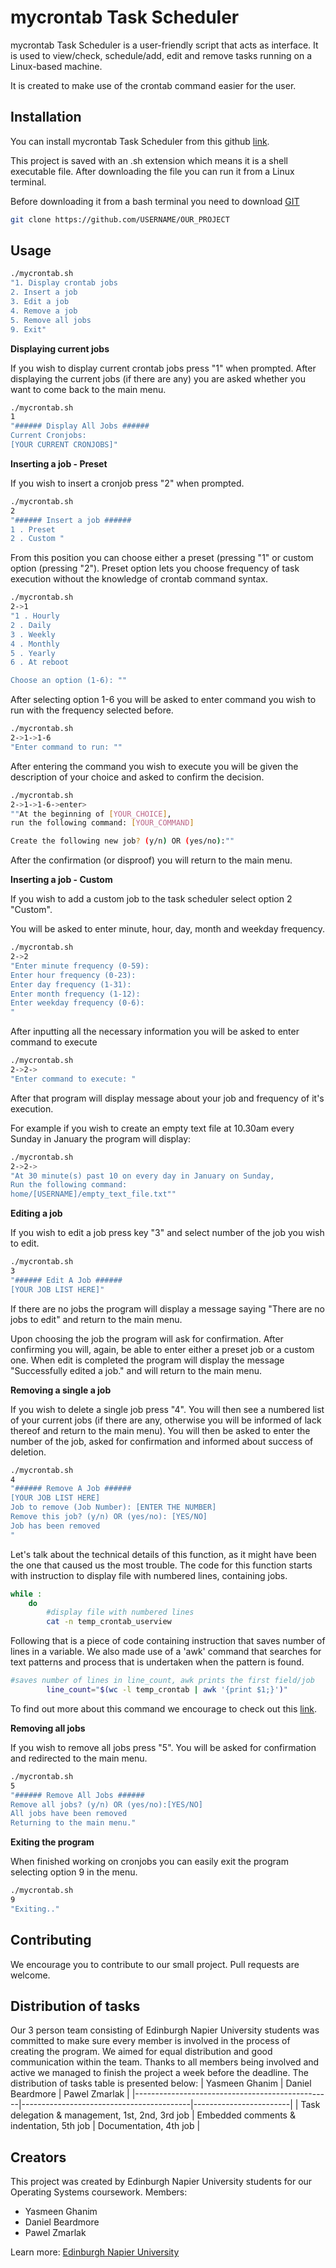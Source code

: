 # mycrontab Task Scheduler
mycrontab Task Scheduler is a user-friendly script that acts as interface. It is used to view/check, schedule/add, edit and remove tasks running on a Linux-based machine. 


It is created to make use of the crontab command easier for the user.

## Installation
You can install mycrontab Task Scheduler from this github [link](https://choosealicense.com/licenses/mit/).

This project is saved with an .sh extension which means it is a shell executable file. After downloading the file you can run it from a Linux terminal.

Before downloading it from a bash terminal you need to download [GIT](https:////git-scm.com/)

```bash
git clone https://github.com/USERNAME/OUR_PROJECT
```
## Usage

```bash
./mycrontab.sh
"1. Display crontab jobs
2. Insert a job
3. Edit a job
4. Remove a job
5. Remove all jobs
9. Exit"
```

**Displaying current jobs**

If you wish to display current crontab jobs press "1" when prompted. After displaying the current jobs (if there are any) you are asked whether you want to come back to the main menu.

```bash
./mycrontab.sh
1
"###### Display All Jobs ######
Current Cronjobs:
[YOUR CURRENT CRONJOBS]"
```
**Inserting a job - Preset**

If you wish to insert a cronjob press "2" when prompted.
```bash
./mycrontab.sh
2
"###### Insert a job ######
1 . Preset
2 . Custom "
```
From this position you can choose either a preset (pressing "1" or custom option (pressing "2"). Preset option lets you choose frequency of task execution without the knowledge of crontab command syntax.
```bash
./mycrontab.sh
2->1
"1 . Hourly
2 . Daily
3 . Weekly
4 . Monthly
5 . Yearly
6 . At reboot

Choose an option (1-6): ""
```
After selecting option 1-6 you will be asked to enter command you wish to run with the frequency selected before.

```bash
./mycrontab.sh
2->1->1-6
"Enter command to run: ""
```
After entering the command you wish to execute you will be given the description of your choice and asked to confirm the decision.

```bash
./mycrontab.sh
2->1->1-6->enter>
""At the beginning of [YOUR_CHOICE], 
run the following command: [YOUR_COMMAND]

Create the following new job? (y/n) OR (yes/no):""
```
After the confirmation (or disproof) you will return to the main menu.

**Inserting a job - Custom**

If you wish to add a custom job to the task scheduler select option 2 "Custom".

You will be asked to enter minute, hour, day, month and weekday frequency.

```bash
./mycrontab.sh
2->2
"Enter minute frequency (0-59):
Enter hour frequency (0-23):
Enter day frequency (1-31): 
Enter month frequency (1-12):
Enter weekday frequency (0-6):
"
```
After inputting all the necessary information you will be asked to enter command to execute 

```bash
./mycrontab.sh
2->2->
"Enter command to execute: "
```
After that program will display message about your job and frequency of it's execution. 

For example if you wish to create an empty text file at 10.30am every Sunday in January the program will display:
```bash
./mycrontab.sh
2->2->
"At 30 minute(s) past 10 on every day in January on Sunday, 
Run the following command: 
home/[USERNAME]/empty_text_file.txt""
```
**Editing a job**

If you wish to edit a job press key "3" and select number of the job you wish to edit.
```bash
./mycrontab.sh
3
"###### Edit A Job ######
[YOUR JOB LIST HERE]"
```
If there are no jobs the program will display a message saying "There are no jobs to edit" and return to the main menu. 

Upon choosing the job the program will ask for confirmation. After confirming you will, again, be able to enter either a preset job or a custom one. When edit is completed the program will display the message "Successfully edited a job." and will return to the main menu.

**Removing a single a job**

If you wish to delete a single job press "4". You will then see a numbered list of your current jobs (if there are any, otherwise you will be informed of lack thereof and return to the main menu). You will then be asked to enter the number of the job, asked for confirmation and informed about success of deletion.
```bash
./mycrontab.sh
4
"###### Remove A Job ######
[YOUR JOB LIST HERE]
Job to remove (Job Number): [ENTER THE NUMBER]
Remove this job? (y/n) OR (yes/no): [YES/NO]
Job has been removed
"
```

Let's talk about the technical details of this function, as it might have been the one that caused us the most trouble. The code for this function starts with instruction to display file with numbered lines, containing jobs. 
```bash
while :
	do
		#display file with numbered lines
		cat -n temp_crontab_userview
```
Following that is a piece of code containing instruction that saves number of lines in a variable. We also made use of a 'awk' command that searches for text patterns and process that is undertaken when the pattern is found.
```bash
#saves number of lines in line_count, awk prints the first field/job
		line_count="$(wc -l temp_crontab | awk '{print $1;}')"
```
To find out more about this command we encourage to check out this [link](https://www.geeksforgeeks.org/awk-command-unixlinux-examples/).

**Removing all jobs**

If you wish to remove all jobs press "5". You will be asked for confirmation and redirected to the main menu.
```bash
./mycrontab.sh
5
"###### Remove All Jobs ######
Remove all jobs? (y/n) OR (yes/no):[YES/NO]
All jobs have been removed
Returning to the main menu."
```
**Exiting the program**

When finished working on cronjobs you can easily exit the program selecting option 9 in the menu.
```bash
./mycrontab.sh
9
"Exiting.."
```

## Contributing
We encourage you to contribute to our small project. Pull requests are welcome.

## Distribution of tasks

Our 3 person team consisting of Edinburgh Napier University students was committed to make sure every member is involved in the process of creating the program. We aimed for equal distribution and good communication within the team. Thanks to all members being involved and active we managed to finish the project a week before the deadline. The distribution of tasks table is presented below:
| Yasmeen Ghanim                                  | Daniel Beardmore                         | Pawel Zmarlak          |
|-------------------------------------------------|------------------------------------------|------------------------|
| Task delegation & management, 1st, 2nd, 3rd job | Embedded comments & indentation, 5th job | Documentation, 4th job |

## Creators
This project was created by Edinburgh Napier University students for our Operating Systems coursework. Members:
- Yasmeen Ghanim
- Daniel Beardmore
- Pawel Zmarlak

Learn more: [Edinburgh Napier University](https://www.napier.ac.uk/)